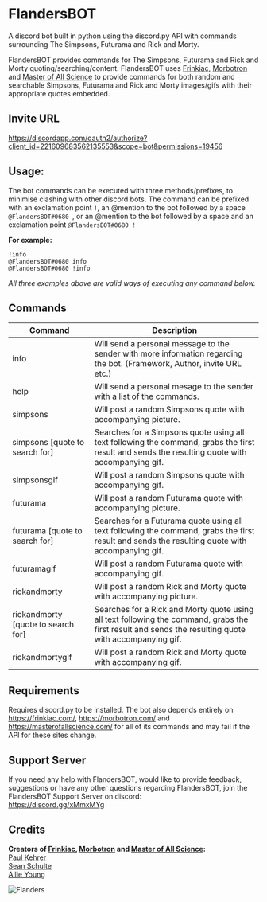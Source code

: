 # FlandersBOT
A discord bot built in python using the discord.py API with commands surrounding The Simpsons, Futurama and Rick and Morty.

FlandersBOT provides commands for The Simpsons, Futurama and Rick and Morty quoting/searching/content. FlandersBOT uses [Frinkiac](https://frinkiac.com/), [Morbotron](https://morbotron.com/) and [Master of All Science](https://masterofallscience.com/) to provide commands for both random and searchable Simpsons, Futurama and Rick and Morty images/gifs with their appropriate quotes embedded.

## Invite URL
https://discordapp.com/oauth2/authorize?client_id=221609683562135553&scope=bot&permissions=19456

## Usage:
The bot commands can be executed with three methods/prefixes, to minimise clashing with other discord bots. The command can be prefixed with an exclamation point `!`, an @mention to the bot followed by a space `@FlandersBOT#0680 `, or an @mention to the bot followed by a space and an exclamation point `@FlandersBOT#0680 !`

**For example:**

`!info`  
`@FlandersBOT#0680 info`  
`@FlandersBOT#0680 !info`

*All three examples above are valid ways of executing any command below.*

## Commands
| Command | Description |
| --- | --- |
| info | Will send a personal message to the sender with more information   regarding the bot. (Framework, Author, invite URL etc.) |
| help | Will send a personal mesage to the sender with a list of the commands. |
| simpsons | Will post a random Simpsons quote with accompanying picture. |
| simpsons [quote to search for] | Searches for a Simpsons quote using all text following the command, grabs the first result and sends the resulting quote with accompanying gif. |
| simpsonsgif | Will post a random Simpsons quote with accompanying gif. |
| futurama | Will post a random Futurama quote with accompanying picture. |
| futurama [quote to search for] | Searches for a Futurama quote using all text following the command, grabs the first result and sends the resulting quote with accompanying gif. |
| futuramagif | Will post a random Futurama quote with accompanying gif. |
| rickandmorty | Will post a random Rick and Morty quote with accompanying picture. |
| rickandmorty [quote to search for] | Searches for a Rick and Morty quote using all text following the command, grabs the first result and sends the resulting quote with accompanying gif. |
| rickandmortygif | Will post a random Rick and Morty quote with accompanying gif. |

## Requirements
Requires discord.py to be installed.
The bot also depends entirely on https://frinkiac.com/, https://morbotron.com/ and https://masterofallscience.com/ for all of its commands and may fail if the API for these sites change.

## Support Server
If you need any help with FlandersBOT, would like to provide feedback, suggestions or have any other questions regarding FlandersBOT, join the FlandersBOT Support Server on discord:  
https://discord.gg/xMmxMYg

## Credits
**Creators of [Frinkiac](https://frinkiac.com/), [Morbotron](https://morbotron.com/) and [Master of All Science](https://masterofallscience.com/):**  
[Paul Kehrer](https://twitter.com/reaperhulk)  
[Sean Schulte](https://twitter.com/sirsean)  
[Allie Young](https://twitter.com/seriousallie)   


![Flanders](https://MitchellAW.github.io/images/flanders.png)
